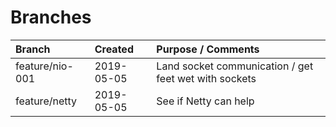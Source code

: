 # Branches

| Branch          | Created    | Purpose / Comments                                    |
| :-------------- | :--------- | :---------------------------------------------------- |
| feature/nio-001 | 2019-05-05 | Land socket communication / get feet wet with sockets |
| feature/netty   | 2019-05-05 | See if Netty can help                                 |
